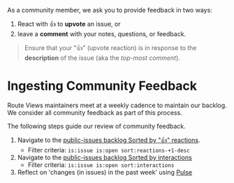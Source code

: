 As a community member, we ask you to provide feedback in two ways:

1. React with 👍 to **upvote** an issue, or
2. leave a **comment** with your notes, questions, or feedback.

> Ensure that your "👍" (upvote reaction) is in response to the **description** of the issue (aka the *top-most comment*).

# Ingesting Community Feedback

Route Views maintainers meet at a weekly cadence to maintain our backlog.
We consider all community feedback as part of this process.

The following steps guide our review of community feedback.

1. Navigate to the [public-issues backlog Sorted by "👍" reactions](https://github.com/routeviews/public-issues/issues?q=is%3Aissue+is%3Aopen+sort%3Areactions-%2B1-desc).
    * Filter criteria: `is:issue is:open sort:reactions-+1-desc`
2. Navigate to the [public-issues backlog Sorted by interactions](https://github.com/routeviews/public-issues/issues?q=is%3Aissue+is%3Aopen+sort%3Ainteractions)
    * Filter criteria: `is:issue is:open sort:interactions`
3. Reflect on 'changes (in issues) in the past week' using [Pulse](https://github.com/routeviews/public-issues/pulse)

